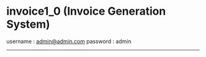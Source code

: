 # invoice1_0 (Invoice Generation System)

username : admin@admin.com
password : admin

------------------------------

